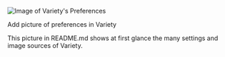![Image of Variety's Preferences]()


Add picture of preferences in Variety

This picture in README.md shows at first glance the many settings and image sources of Variety.

